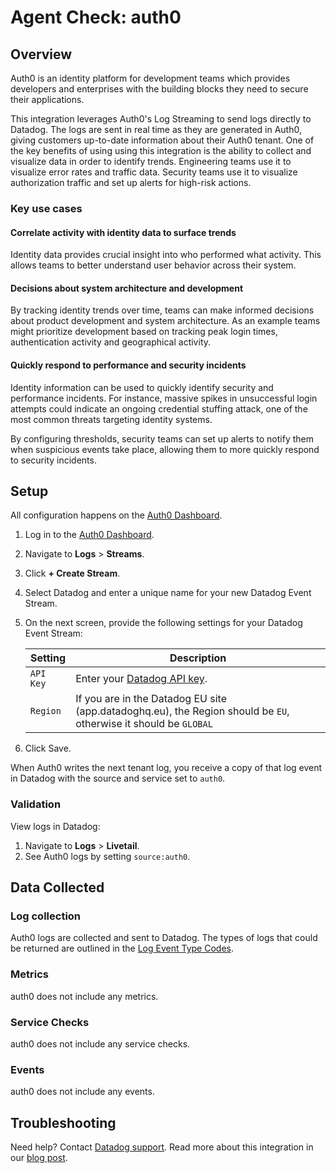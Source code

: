# Agent Check: auth0

## Overview

Auth0 is an identity platform for development teams which provides developers and enterprises with the building blocks they need to secure their applications.


This integration leverages Auth0's Log Streaming to send logs directly to Datadog. The logs are sent in real time as they are generated in Auth0, giving customers up-to-date information about their Auth0 tenant. One of the key benefits of using using this integration is the ability to collect and visualize data in order to identify trends. Engineering teams use it to visualize error rates and traffic data. Security teams use it to visualize authorization traffic and set up alerts for high-risk actions.

### Key use cases

#### Correlate activity with identity data to surface trends

Identity data provides crucial insight into who performed what activity. This allows teams to better understand user behavior across their system.

#### Decisions about system architecture and development

By tracking identity trends over time, teams can make informed decisions about product development and system architecture. As an example teams might prioritize development based on tracking peak login times, authentication activity and geographical activity.

####  Quickly respond to performance and security incidents

Identity information can be used to quickly identify security and performance incidents. For instance, massive spikes in unsuccessful login attempts could indicate an ongoing credential stuffing attack, one of the most common threats targeting identity systems.

By configuring thresholds, security teams can set up alerts to notify them when suspicious events take place, allowing them to more quickly respond to security incidents.

## Setup

All configuration happens on the [Auth0 Dashboard][2]. 

1. Log in to the [Auth0 Dashboard][2].
2. Navigate to **Logs** > **Streams**.
3. Click **+ Create Stream**.
4. Select Datadog and enter a unique name for your new Datadog Event Stream.
5. On the next screen, provide the following settings for your Datadog Event Stream:


    | Setting     	   | Description                                                |
    | ---------------- | ---------------------------------------------------------- |
    | `API Key`        | Enter your [Datadog API key][4]. 							|
    | `Region` 		   | If you are in the Datadog EU site (app.datadoghq.eu), the Region should be `EU`, otherwise it should be `GLOBAL`   |

	
6. Click Save.

When Auth0 writes the next tenant log, you receive a copy of that log event in Datadog with the source and service set to `auth0`.

### Validation

View logs in Datadog:

1. Navigate to **Logs** > **Livetail**.
2. See Auth0 logs by setting `source:auth0`.

## Data Collected

### Log collection

Auth0 logs are collected and sent to Datadog. The types of logs that could be returned are outlined in the [Log Event Type Codes][5].

### Metrics

auth0 does not include any metrics.

### Service Checks

auth0 does not include any service checks.

### Events

auth0 does not include any events.

## Troubleshooting

Need help? Contact [Datadog support][1].
Read more about this integration in our [blog post][6].

[1]: https://docs.datadoghq.com/help/
[2]: https://manage.auth0.com
[4]: https://app.datadoghq.com/organization-settings/api-keys
[5]: https://auth0.com/docs/logs/references/log-event-type-codes
[6]: https://www.datadoghq.com/blog/monitor-auth0-with-datadog/

